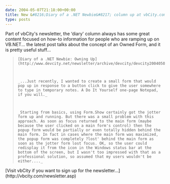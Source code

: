 ```yaml
---
date: 2004-05-07T21:18:00+00:00
title: New &#8216;Diary of a .NET Newbie&#8217; column up at vbCity.com
type: posts
---
```

Part of vbCity's newsletter, the &#8216;diary' column always has some great content focused on how-to information for people who are ramping up on VB.NET... the latest post talks about the concept of an Owned Form, and it is pretty useful stuff...

<blockquote dir="ltr" style="MARGIN-RIGHT: 0px">

    [Diary of a .NET Newbie: Owning Up](http://www.devcity.net/newsletter/archive/devcity/devcity20040505.htm#ni020)



    _...Just recently, I wanted to create a small form that would pop up in response to a button click to give the user somewhere to type in temporary notes. A Do It Yourself one-page Notepad, if you will._



    _Starting from basics, using Form.Show certainly got the jotter form up and running. But there was a small problem with this approach. As soon as focus returned to the main form (maybe because the user clicked on a main form's control) then the popup form would be partially or even totally hidden behind the main form. In fact in cases where the main form was maximized, the popup form was completely ?lost' behind the main form as soon as the jotter form lost focus. OK, so the user could redisplay it from the icon in the Windows status bar at the bottom of the screen, but I wasn't too impressed with that as a professional solution, so assumed that my users wouldn't be either...._

</blockquote>

<p dir="ltr">
  [Visit vbCity if you want to sign up for the newsletter...](http://vbcity.com/newsletter.asp)
